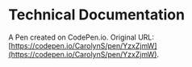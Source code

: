 # Technical Documentation

A Pen created on CodePen.io. Original URL: [https://codepen.io/CarolynS/pen/YzxZjmW](https://codepen.io/CarolynS/pen/YzxZjmW).


